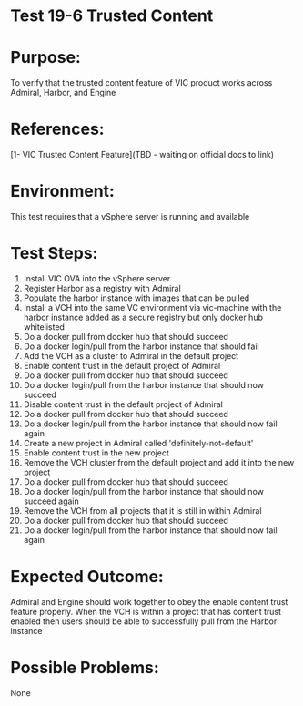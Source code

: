Test 19-6 Trusted Content
=======

# Purpose:
To verify that the trusted content feature of VIC product works across Admiral, Harbor, and Engine

# References:
[1- VIC Trusted Content Feature](TBD - waiting on official docs to link)

# Environment:
This test requires that a vSphere server is running and available

# Test Steps:
1. Install VIC OVA into the vSphere server
2. Register Harbor as a registry with Admiral
3. Populate the harbor instance with images that can be pulled
4. Install a VCH into the same VC environment via vic-machine with the harbor instance added as a secure registry but only docker hub whitelisted
5. Do a docker pull from docker hub that should succeed
6. Do a docker login/pull from the harbor instance that should fail
7. Add the VCH as a cluster to Admiral in the default project
8. Enable content trust in the default project of Admiral
9. Do a docker pull from docker hub that should succeed
10. Do a docker login/pull from the harbor instance that should now succeed
11. Disable content trust in the default project of Admiral
12. Do a docker pull from docker hub that should succeed
13. Do a docker login/pull from the harbor instance that should now fail again
14. Create a new project in Admiral called 'definitely-not-default'
15. Enable content trust in the new project
16. Remove the VCH cluster from the default project and add it into the new project
17. Do a docker pull from docker hub that should succeed
18. Do a docker login/pull from the harbor instance that should now succeed again
19. Remove the VCH from all projects that it is still in within Admiral
20. Do a docker pull from docker hub that should succeed
21. Do a docker login/pull from the harbor instance that should now fail again

# Expected Outcome:
Admiral and Engine should work together to obey the enable content trust feature properly.  When the VCH is within a project that has content trust enabled then users should be able to successfully pull from the Harbor instance

# Possible Problems:
None
